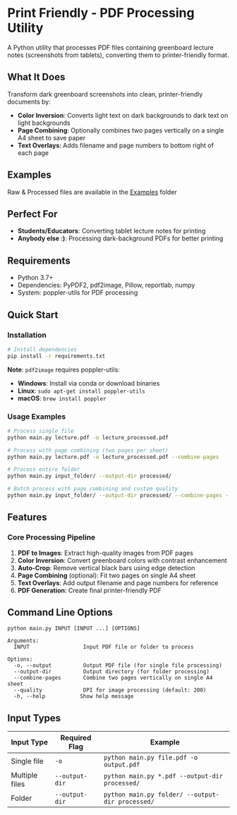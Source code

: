 # Print Friendly - PDF Processing Utility

A Python utility that processes PDF files containing greenboard lecture notes (screenshots from tablets), converting them to printer-friendly format.

## What It Does

Transform dark greenboard screenshots into clean, printer-friendly documents by:

- **Color Inversion**: Converts light text on dark backgrounds to dark text on light backgrounds
- **Page Combining**: Optionally combines two pages vertically on a single A4 sheet to save paper
- **Text Overlays**: Adds filename and page numbers to bottom right of each page

## Examples

Raw & Processed files are available in the [Examples](https://github.com/abinjohn123/print-friendly/tree/master/examples) folder

## Perfect For

- **Students/Educators**: Converting tablet lecture notes for printing
- **Anybody else :)**: Processing dark-background PDFs for better printing

## Requirements

- Python 3.7+
- Dependencies: PyPDF2, pdf2image, Pillow, reportlab, numpy
- System: poppler-utils for PDF processing

## Quick Start

### Installation

```bash
# Install dependencies
pip install -r requirements.txt
```

**Note**: `pdf2image` requires poppler-utils:

- **Windows**: Install via conda or download binaries
- **Linux**: `sudo apt-get install poppler-utils`
- **macOS**: `brew install poppler`

### Usage Examples

```bash
# Process single file
python main.py lecture.pdf -o lecture_processed.pdf

# Process with page combining (two pages per sheet)
python main.py lecture.pdf -o lecture_processed.pdf --combine-pages

# Process entire folder
python main.py input_folder/ --output-dir processed/

# Batch process with page combining and custom quality
python main.py input_folder/ --output-dir processed/ --combine-pages --quality 300
```

## Features

### Core Processing Pipeline

1. **PDF to Images**: Extract high-quality images from PDF pages
2. **Color Inversion**: Convert greenboard colors with contrast enhancement
3. **Auto-Crop**: Remove vertical black bars using edge detection
4. **Page Combining** (optional): Fit two pages on single A4 sheet
5. **Text Overlays**: Add output filename and page numbers for reference
6. **PDF Generation**: Create final printer-friendly PDF

## Command Line Options

```
python main.py INPUT [INPUT ...] [OPTIONS]

Arguments:
  INPUT                 Input PDF file or folder to process

Options:
  -o, --output          Output PDF file (for single file processing)
  --output-dir          Output directory (for folder processing)
  --combine-pages       Combine two pages vertically on single A4 sheet
  --quality             DPI for image processing (default: 200)
  -h, --help           Show help message
```

## Input Types

| Input Type     | Required Flag  | Example                                          |
| -------------- | -------------- | ------------------------------------------------ |
| Single file    | `-o`           | `python main.py file.pdf -o output.pdf`          |
| Multiple files | `--output-dir` | `python main.py *.pdf --output-dir processed/`   |
| Folder         | `--output-dir` | `python main.py folder/ --output-dir processed/` |
